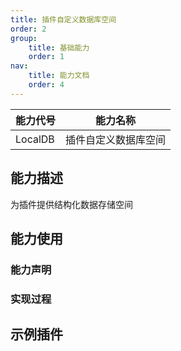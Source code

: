 ```yaml
---
title: 插件自定义数据库空间
order: 2
group:
    title: 基础能力
    order: 1
nav:
    title: 能力文档
    order: 4
---
```


| 能力代号 | 能力名称             |
| -------- | -------------------- |
| LocalDB  | 插件自定义数据库空间 |

## 能力描述

为插件提供结构化数据存储空间



## 能力使用



### 能力声明




### 实现过程



## 示例插件

